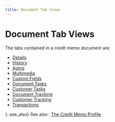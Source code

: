 ```yaml
---
title: Document Tab Views
---
```


# Document Tab Views


The tabs contained in a credit memo document are:

- [Details]({{site.sp_baseurl}}/misc/details_doc_view_details_credit_memo_step_by_step.html)
- [History]({{site.sp_baseurl}}/misc/history_doc_view_details_credit_memo_step_by_step.html)
- [Aging]({{site.sp_baseurl}}/misc/aging_doc_view_details_credit_memo_step_by_step.html)
- [Multimedia]({{site.sp_baseurl}}/misc/multimedia_doc_view_details_credit_memo_step_by_step.html)
- [Custom Fields]({{site.sp_baseurl}}/misc/custom_fields_doc_view_details_credit_memo_step_by_step.html)
- [Document Tasks]({{site.sp_baseurl}}/misc/document_tasks_doc_view_details_credit_memo_step_by_step.html)
- [Customer Tasks]({{site.sp_baseurl}}/misc/customer_tasks_doc_view_details_credit_memo_step_by_step.html)
- [Document Tracking]({{site.sp_baseurl}}/misc/document_tracking_doc_view_details_credit_memo_step_by_step.html)
- [Customer Tracking]({{site.sp_baseurl}}/misc/customer_tracking_doc_view_details_credit_memo_step_by_step.html)
- [Transactions]({{site.sp_baseurl}}/misc/transactions_doc_view_details_credit_memo_step_by_step.html)



{:.see_also}
See also
: [The Credit Memo Profile]({{site.sp_baseurl}}/sales-ret-docs/cms/create-cm/create-new-cm/the_credit_memo_profile.html)
